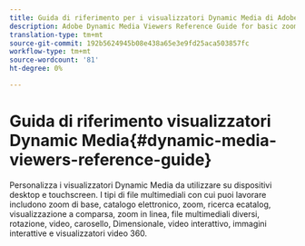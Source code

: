 ```yaml
---
title: Guida di riferimento per i visualizzatori Dynamic Media di Adobe
description: Adobe Dynamic Media Viewers Reference Guide for basic zoom, ecatalog, zoom, ricerca ecatalog, flyout, zoom in linea, media misti, spin, video, carosello, Dimensional, video interattivo, immagine interattiva e video 360 visualizzatori.
translation-type: tm+mt
source-git-commit: 192b5624945b08e438a65e3e9fd25aca503857fc
workflow-type: tm+mt
source-wordcount: '81'
ht-degree: 0%

---
```



# Guida di riferimento visualizzatori Dynamic Media{#dynamic-media-viewers-reference-guide}

Personalizza i visualizzatori Dynamic Media da utilizzare su dispositivi desktop e touchscreen. I tipi di file multimediali con cui puoi lavorare includono zoom di base, catalogo elettronico, zoom, ricerca ecatalog, visualizzazione a comparsa, zoom in linea, file multimediali diversi, rotazione, video, carosello, Dimensionale, video interattivo, immagini interattive e visualizzatori video 360.

